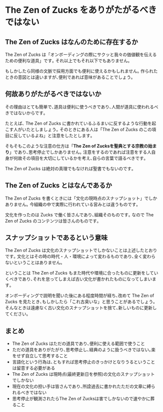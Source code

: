 # The Zen of Zucks をありがたがるべきではない


## The Zen of Zucks はなんのために存在するか

The Zen of Zucks は「オンボーディングの際にサクッと我々の価値観を伝えるための便利な道具」です｡
それ以上でもそれ以下でもありません｡

もしかしたら同様の文脈で採用方面でも便利に使えるかもしれません｡
作られたときの意図とは違いますが､便利であれば意味があることでしょう｡

## 何故ありがたがるべきではないか

その理由はとても簡単で､道具は便利に使うべきであり､人間が道具に使われるべきではないからです｡

たとえば､ The Zen of Zucks に書かれているふるまいに反するような行動を起こす人がいたとしましょう｡
そのときにある人は「The Zen of Zucks のこの項目に反しているよね」と注意をしたとします｡

そもそもこのような注意の仕方は「**The Zen of Zucksを聖典とする宗教の始まり**」であり､思考停止でしかありません｡
注意をするのであれば注意をする人自身が何故その項目を大切にしているかを考え､自らの言葉で語るべきです｡

The Zen of Zucks は絶対の真理でもなければ聖書でもないのです｡

## The Zen of Zucks とはなんであるか

The Zen of Zucks を書くときには「文化の現時点のスナップショット」でしかありません｡
今組織の中で実際に行われている営みとは違うものです｡

文化を作ったのは Zucks で働く皆さんであり､組織そのものです｡
なので The Zen of Zucks のコンテンツは皆さんのものです｡

## スナップショットであるという意味

The Zen of Zucks は文化のスナップショットでしかないことは上述したとおりです｡
文化とはその時の時代・人・環境によって変わるものであり､全く変わらないということはありません｡

ということは The Zen of Zucks もまた時代や環境に合ったものに更新をしていくべきであり､それを怠ってしまえば古い文化が書かれたものになってしまいます｡

オンボーディングで説明を聞いた後にある程度時間が経ち､改めて The Zen of Zucks を見たとき､もしかしたら「これ古臭いな」と思うことがあるでしょう｡
そんなときは遠慮なく古い文化のスナップショットを捨て､新しいものに更新してください｡

## まとめ

- The Zen of Zucks はただの道具であり､便利に使える範囲で使うこと
- ただの道具をありがたがり､思考停止し､経典のように扱うべきではない｡楽をせず自立して思考すること
- 言語化という行為は､ともすれば思考停止のきっかけとなりうるということは留意する必要がある
- The Zen of Zucks は現時点(最終更新日を参照)の文化のスナップショットでしかない
- 現在の文化の担い手は皆さんであり､所詮過去に書かれたただの文章に縛られるべきではない
- 思考停止が観測されたらThe Zen of Zucksは害でしかないので速やかに葬ること
